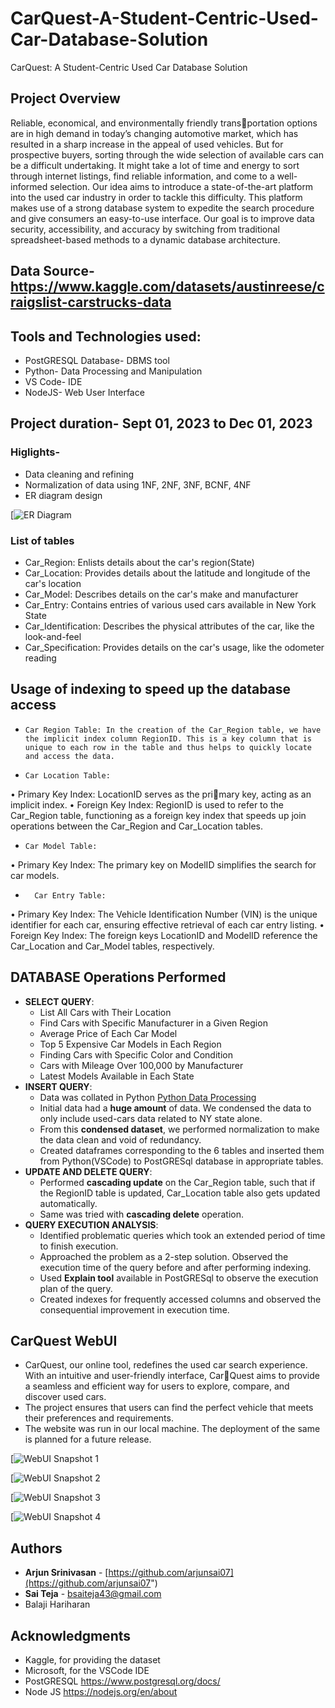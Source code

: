 # CarQuest-A-Student-Centric-Used-Car-Database-Solution
CarQuest: A Student-Centric Used Car Database Solution

## Project Overview

Reliable, economical, and environmentally friendly transportation options are in high demand in today’s changing automotive market, which has resulted in a sharp increase in the appeal of used vehicles. But for prospective buyers, sorting through the wide selection of available cars can be a difficult undertaking. It might take a lot of time and energy to sort through internet listings, find reliable information, and come to a well-informed selection. Our idea aims to introduce a state-of-the-art platform into the used car industry in order to tackle this difficulty. This platform makes use of a strong database system to expedite the search procedure and give consumers an easy-to-use interface. Our goal is to improve data security, accessibility, and accuracy by switching from traditional spreadsheet-based methods to a dynamic database architecture.

## Data Source- https://www.kaggle.com/datasets/austinreese/craigslist-carstrucks-data

## Tools and Technologies used:

- PostGRESQL Database- DBMS tool
- Python- Data Processing and Manipulation
- VS Code- IDE 
- NodeJS- Web User Interface

## Project duration- Sept 01, 2023 to Dec 01, 2023

### Higlights-

- Data cleaning and refining
- Normalization of data using 1NF, 2NF, 3NF, BCNF, 4NF
- ER diagram design

[![ER Diagram](https://github.com/arjunsai07/CarQuest-A-Student-Centric-Used-Car-Database-Solution/blob/main/ER%20diagram.png?raw=true "ER Diagram for CarQuest")

### List of tables

- Car_Region: Enlists details about the car's region(State)
- Car_Location: Provides details about the latitude and longitude of the car's location
- Car_Model: Describes details on the car's make and manufacturer
- Car_Entry: Contains entries of various used cars available in New York State
- Car_Identification: Describes the physical attributes of the car, like the look-and-feel
- Car_Specification: Provides details on the car's usage, like the odometer reading

## Usage of indexing to speed up the database access 

*     Car Region Table: In the creation of the Car_Region table, we have the implicit index column RegionID. This is a key column that is unique to each row in the table and thus helps to quickly locate and access the data.

*     Car Location Table:
•   Primary Key Index: LocationID serves as the primary key, acting as an implicit index.
•   Foreign Key Index: RegionID is used to refer to the Car_Region table, functioning as a foreign key index that speeds up join operations between the Car_Region and Car_Location tables.

*     Car Model Table:
•   Primary Key Index: The primary key on ModelID simplifies the search for car models.
*	    Car Entry Table:
•   Primary Key Index: The Vehicle Identification Number (VIN) is the unique identifier for each car, ensuring effective retrieval of each car entry listing.
• Foreign Key Index: The foreign keys LocationID and ModelID reference the Car_Location and Car_Model tables, respectively.

## DATABASE Operations Performed

- **SELECT QUERY**:
  -   List All Cars with Their Location
  -   Find Cars with Specific Manufacturer in a Given Region
  -   Average Price of Each Car Model
  -   Top 5 Expensive Car Models in Each Region
  -   Finding Cars with Specific Color and Condition
  -   Cars with Mileage Over 100,000 by Manufacturer
  -   Latest Models Available in Each State
- **INSERT QUERY**:
  -   Data was collated in Python [Python Data Processing](https://github.com/arjunsai07/CarQuest-A-Student-Centric-Used-Car-Database-Solution/blob/main/CarQuest%20SourceCode.ipynb "Python Data Processing")
  -   Initial data had a **huge amount** of data. We condensed the data to only include used-cars data related to NY state alone.
  -   From this **condensed dataset**, we performed normalization to make the data clean and void of redundancy.
  -   Created dataframes corresponding to the 6 tables and inserted them from Python(VSCode) to PostGRESql database in appropriate tables.
- **UPDATE AND DELETE QUERY**:
  -   Performed **cascading update** on the Car_Region table, such that if the RegionID table is updated, Car_Location table also gets updated automatically.
  -   Same was tried with **cascading delete** operation.
- **QUERY EXECUTION ANALYSIS**:
  -   Identified problematic queries which took an extended period of time to finish execution.
  -   Approached the problem as a 2-step solution. Observed the execution time of the query before and after performing indexing.
  -   Used **Explain tool** available in PostGRESql to observe the execution plan of the query.
  -   Created indexes for frequently accessed columns and observed the consequential improvement in execution time.


## CarQuest WebUI

-  CarQuest, our online tool, redefines the used car search experience. With an intuitive and user-friendly interface, CarQuest aims to provide a seamless and efficient way for users to
explore, compare, and discover used cars.
-  The project ensures that users can find the perfect vehicle that meets their preferences and requirements.
-  The website was run in our local machine. The deployment of the same is planned for a future release.


[![WebUI Snapshot 1](https://github.com/arjunsai07/CarQuest-A-Student-Centric-Used-Car-Database-Solution/blob/main/WebUI%20Sc1.png "WebUI Snapshot 1")

[![WebUI Snapshot 2](https://github.com/arjunsai07/CarQuest-A-Student-Centric-Used-Car-Database-Solution/blob/main/WebUI%20Sc2.png "WebUI Snapshot 2")

[![WebUI Snapshot 3](https://github.com/arjunsai07/CarQuest-A-Student-Centric-Used-Car-Database-Solution/blob/main/WebUI%20Sc3.png "WebUI Snapshot 3")

[![WebUI Snapshot 4](https://github.com/arjunsai07/CarQuest-A-Student-Centric-Used-Car-Database-Solution/blob/main/WebUI%20Sc4.png "WebUI Snapshot 4")

## Authors

- **Arjun Srinivasan** - [https://github.com/arjunsai07](https://github.com/arjunsai07")
- **Sai Teja** - bsaiteja43@gmail.com
- Balaji Hariharan

## Acknowledgments

- Kaggle, for providing the dataset
- Microsoft, for the VSCode IDE
- PostGRESQL https://www.postgresql.org/docs/
- Node JS https://nodejs.org/en/about
  


